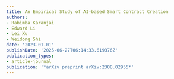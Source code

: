 ```yaml
---
title: An Empirical Study of AI-based Smart Contract Creation
authors:
- Rabimba Karanjai
- Edward Li
- Lei Xu
- Weidong Shi
date: '2023-01-01'
publishDate: '2025-06-27T06:14:33.619376Z'
publication_types:
- article-journal
publication: '*arXiv preprint arXiv:2308.02955*'
---
```

